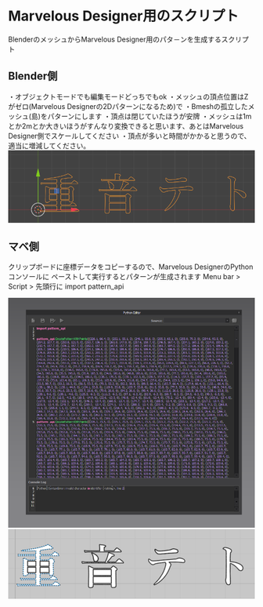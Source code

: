# Marvelous Designer用のスクリプト
BlenderのメッシュからMarvelous Designer用のパタ－ンを生成するスクリプト

## Blender側
 ・オブジェクトモードでも編集モードどっちでもok
 ・メッシュの頂点位置はZがゼロ(Marvelous Designerの2Dパターンになるため)で
 ・Bmeshの孤立したメッシュ(島)をパターンにします
 ・頂点は閉じていたほうが安牌
 ・メッシュは1mとか2mとか大きいほうがすんなり変換できると思います、あとはMarvelous Designer側でスケールしてください
 ・頂点が多いと時間がかかると思うので、適当に増減してください。
![Blender](images/Blender_SC001.png)



## マベ側
 クリップボードに座標データをコピーするので、Marvelous DesignerのPythonコンソールに
 ペーストして実行するとパターンが生成されます
 Menu bar > Script >
 先頭行に import pattern_api


  ![Screenshot01](images/MD_SC001.png)
  ![Screenshot02](images/MD_SC002.png)
